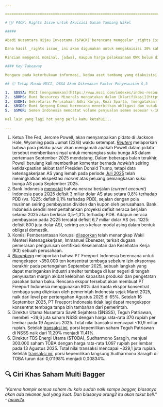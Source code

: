 ```yaml
---

==================================================================================================================================================================================================================================

# 👷‍♂️ PACK: Rights Issue untuk Akuisisi Saham Tambang Nikel

##### 

Abadi Nusantara Hijau Investama ($PACK) berencana menggelar _rights issue_ dalam bentuk penerbitan obligasi wajib konversi (OWK), yang nantinya dapat dikonversi menjadi saham baru hingga 35 miliar lembar, dengan efek dilusi hingga 95,58%. PT Eco Energi Perkasa selaku pengendali perseroan akan menjadi pembeli siaga untuk menjamin pembelian sisa saham dan/atau efek bersifat ekuitas lainnya yang tidak dilaksanakan oleh pemegang saham perseroan.

Dana hasil _rights issue_ ini akan digunakan untuk mengakuisisi 30% saham PT Konutara Sejati dan 34,5% saham PT Karyatama Konawe Utara dari perusahaan non-afiliasi, Denway Development Limited, senilai total 2,7 triliun rupiah. Adapun PT Konutara Sejati dan PT Karyatama Konawe Utara bergerak di bidang pertambangan nikel.

Rincian mengenai nominal, jadwal, maupun harga pelaksanaan OWK belum diumumkan. [Rencana ini](https://www.idx.co.id/StaticData/NewsAndAnnouncement/ANNOUNCEMENTSTOCK/From_EREP/202508/a491cb3e4d_68033aee07.pdf) akan dibahas dalam RUPSLB pada 25 September 2025.

#### Key Takeaway

Mengacu pada keterbukaan informasi, kedua aset tambang yang diakuisisi menghasilkan laba bersih 1H25 _annualized_ (Anz) efektif sebesar 142 miliar rupiah, sehingga menghasilkan valuasi transaksi sebesar 19,3x P/E. Level valuasi ini lebih premium dibanding beberapa _peers_ seperti Central Omega Resources ($DKFT) di 6,3x Anz P/E dan Adhi Kartiko Pratama ($NICE) di 13,6x Anz P/E per Kamis (21/8). Sementara itu, valuasi berdasarkan aset maupun prospek pertumbuhan laba belum dapat dianalis, mengingat belum terdapat informasi mengenai _reserves_, _resources_, dan profil produksi kedua tambang tersebut.

## 🕧 Tetap Masuk MSCI, DSSA Akan Dikenakan Faktor Penyesuaian 0,5

1.  $DSSA: MSCI [mengumumkan](https://www.msci.com/indexes/index-resources/index-announcements) akan menerapkan faktor penyesuaian sebesar 0,5 pada Foreign Inclusion Factor (FIF) saham Dian Swastatika Sentosa dalam _review_ indeks Agustus 2025. MSCI menjelaskan bahwa keputusan ini diambil setelah menerima masukan dari para pelaku pasar terkait ketidakpastian mengenai _free float_ DSSA dan mengingat bobot proforma yang signifikan dalam MSCI Indonesia Index. Keputusan MSCI ini akan membuat FIF DSSA yang saat ini sebesar 0,25 (25%) akan direvisi menjadi 0,13 (13%). Pengumuman ini tetap mengonfirmasi bahwa DSSA akan masuk ke dalam indeks MSCI, tetapi penyesuaian ini dapat menyebabkan terjadinya penurunan bobot (_downweighting_) pada perhitungan awal DSSA di MSCI dan berpotensi menyebabkan arus dana berkurang hingga sekitar 50% dari perkiraan awal.
2.  $BRMS: Bumi Resources Minerals mengatakan dalam [klarifikasi](https://www.idx.co.id/StaticData/NewsAndAnnouncement/ANNOUNCEMENTSTOCK/From_EREP/202508/51ed1c101d_3ff6858af8.pdf) kepada BEI bahwa perseroan belum memiliki rencana untuk membangun fasilitas pemurnian sendiri karena biaya pemurnian (_processing fee_) masih terjangkau, meski perseroan tidak menutup kemungkinan untuk mengkaji pembangunan fasilitas pemurnian di masa depan. BRMS juga menjelaskan bahwa perseroan dan anak usahanya tengah dalam proses untuk mendapatkan fasilitas pendanaan dari beberapa bank untuk keperluan belanja modal dan modal kerja terkait pengembangan aset-aset perseroan. Klarifikasi BRMS muncul setelah _[Investor Daily](https://investor.id/market/406545/brms-kaji-pembangunan-fasilitas-emas-mirip-antm-dan-hrta)_ melaporkan bahwa perseroan tengah mengkaji rencana untuk membangun fasilitas pemurnian emas serta akan menerima fasilitas pinjaman senilai 500 juta dolar AS pada akhir Agustus atau awal September 2025 dari bank-bank yang terafiliasi dengan grup Salim.
3.  $ADHI: Sekretaris Perusahaan Adhi Karya, Rozi Sparta, [mengatakan](https://investasi.kontan.co.id/news/adhi-kantongi-nilai-kontrak-baru-rp-38-triliun-per-juli-2025) bahwa pihaknya mencatatkan nilai kontrak baru sebesar 3,8 triliun rupiah selama 7M25 (\-68% YoY), setara 13,6-15,2% target 2025 di kisaran 25-28 triliun rupiah. Berdasarkan proyeknya, kontrak baru ADHI selama 7M25 berasal dari proyek gedung (42%), infrastruktur (26%), _engineering_ dan industri (16%), serta sisanya dari proyek lainnya.
4.  $BSDE: Bumi Serpong Damai berencana menerbitkan obligasi dan sukuk dengan nilai pokok masing-masing hingga 500 miliar rupiah, di mana 88% perolehan dana ditujukan untuk pengembangan infrastruktur kota BSD City Tangerang dan sisanya untuk modal kerja. [Obligasi dan sukuk](https://www.idx.co.id/StaticData/NewsAndAnnouncement/ANNOUNCEMENTSTOCK/From_EREP/202508/55ccc59a88_fc020e5723.pdf) ini - yang masing-masing telah mendapatkan _rating_ idAA dan idAAsy dari Pefindo - akan diterbitkan dalam 3 seri dengan tenor 3, 5, dan 7 tahun, tetapi tingkat bunga/imbal hasilnya belum diumumkan. Penawaran umum dijadwalkan berlangsung pada 17-18 September 2025.
5.  $SMGR: Semen Indonesia mencatat volume penjualan semen sebesar \-10% YoY pada Juli 2025, meski naik +12% MoM seiring efek _seasonality_ pada paruh kedua. Hasil ini membuat volume penjualan SMGR selama 7M25 turun -3,6% YoY (vs. 7M24: -2% YoY), tertekan oleh melemahnya volume penjualan domestik -7,4% YoY di tengah penguatan volume penjualan non-domestik (termasuk ekspor) sebesar +12% YoY. Sementara itu, _market share_ turun secara tahunan menjadi 48,3% pada Juli 2025 (vs. Juli 2024: 49,3%, Juni 2025: 47,3%) dan 47,7% selama 7M25 (vs. 7M24: 49,9%, 1H25: 47,6%). Berdasarkan segmen, volume penjualan semen kantong (_bag_) dan curah (_bulk_) domestik masing-masing turun -4,5% YoY dan -14% YoY sepanjang 7M25.

Hal lain yang lagi hot yang perlu kamu ketahui...

---
```


1.  Ketua The Fed, Jerome Powell, akan menyampaikan pidato di Jackson Hole, Wyoming pada Jumat (22/8) waktu setempat. _[Reuters](https://www.reuters.com/markets/us/powells-last-jackson-hole-speech-could-pack-punch-2025-08-20/)_ melaporkan bahwa para pelaku pasar akan mengamati apakah Powell dalam pidato tersebut memberikan sinyal untuk memangkas suku bunga AS dalam pertemuan September 2025 mendatang. Dalam beberapa bulan terakhir, Powell berulang kali memberikan komentar bernada _hawkish_ seiring ketidakpastian akibat tarif Presiden Donald Trump, tetapi data ketenagakerjaan AS yang lemah pada periode [Juli 2025](https://snips.stockbit.com/snips-terbaru/-data-tenaga-kerja-as-lemah-ekspektasi-rate-cut-menguat) telah meningkatkan ekspektasi _market_ atas peluang pemangkasan suku bunga AS pada September 2025.
2.  Bank Indonesia [mencatat](https://www.bi.go.id/id/publikasi/ruang-media/news-release/Pages/sp_2719525.aspx) bahwa neraca berjalan (_current account_) Indonesia pada 2Q25 defisit 3 miliar dolar AS atau setara 0,8% terhadap PDB (vs. 1Q25: defisit 0,1% terhadap PDB), sejalan dengan pola musiman seiring pembayaran dividen dan kupon oleh perusahaan. Bank Indonesia sendiri mempertahankan proyeksi defisit neraca berjalan selama 2025 akan berkisar 0,5-1,3% terhadap PDB. Adapun neraca pembayaran pada 2Q25 tercatat defisit 6,7 miliar dolar AS (vs. 1Q25: defisit 800 juta dolar AS), seiring arus keluar modal asing dalam bentuk obligasi domestik.
3.  Komisi Pemberantasan Korupsi [dilaporkan](https://www.bbc.com/indonesia/articles/crlz1jx3591o) telah menangkap Wakil Menteri Ketenagakerjaan, Immanuel Ebenezer, terkait dugaan pemerasan pengurusan sertifikasi Keselamatan dan Kesehatan Kerja (K3) sebuah perusahaan.
4.  _[Bloomberg](https://www.bloomberg.com/news/articles/2025-08-21/freeport-indonesia-to-ramp-up-concentrate-exports-ahead-of-ban)_ melaporkan bahwa PT Freeport Indonesia berencana untuk mengekspor ~350.000 ton konsentrat tembaga sebelum izin ekspornya berakhir pada pertengahan September 2025, sebuah langkah yang dapat meringankan industri smelter tembaga di luar negeri di tengah penyusutan margin akibat kelebihan kapasitas produksi dan pengetatan pasokan bahan baku. Rencana ekspor tersebut akan membuat PT Freeport Indonesia menggunakan 90% dari kuota ekspor konsentrat tembaga yang diizinkan oleh pemerintah Indonesia sejak Maret 2025, naik dari level per pertengahan Agustus 2025 di 65%. Setelah 16 September 2025, PT Freeport Indonesia tidak lagi dapat mengekspor konsentrat tembaga tanpa izin tambahan dari pemerintah.
5.  Direktur Utama Nusantara Sawit Sejahtera ($NSSS), Teguh Patriawan, membeli ~29,6 juta saham NSSS dengan harga rata-rata 370 rupiah per lembar pada 19 Agustus 2025. Total nilai transaksi mencapai ~10,9 miliar rupiah. Setelah [transaksi ini](https://www.idx.co.id/StaticData/NewsAndAnnouncement/ANNOUNCEMENTSTOCK/From_EREP/202508/89831655c1_5c723425c8.pdf), porsi kepemilikan saham Teguh Patriawan di NSSS naik dari 11,29% menjadi 11,41%.
6.  Direktur TBS Energi Utama ($TOBA), Sudharmono Saragih, menjual 300.000 saham TOBA dengan harga rata-rata 1.097 rupiah per lembar pada 13 Agustus 2025. Total nilai transaksi mencapai ~329,1 juta rupiah. Setelah [transaksi ini](https://www.idx.co.id/StaticData/NewsAndAnnouncement/ANNOUNCEMENTSTOCK/From_EREP/202508/0b64c870bb_b7d53fd479.pdf), porsi kepemilikan langsung Sudharmono Saragih di TOBA turun dari 0,01198% menjadi 0,00834%.

## 🔍 Ciri Khas Saham Multi Bagger

###### _"Karena hampir semua saham itu kalo sudah naik sampe bagger, biasanya akan ada tekanan jual yang kuat. Dan biasanya orang2 itu akan takut beli." -_ _[hauw2x](https://stockbit.com/Hauw2x?source=0)_

#####
